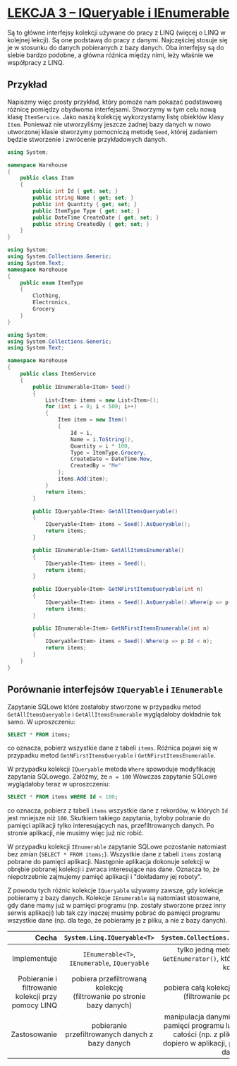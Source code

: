 # [LEKCJA 3 – IQueryable i IEnumerable](https://kurs.szkoladotneta.pl/zostan-programista-asp-net/tydzien-5-praca-z-danymi/lekcja-3-iqueryable-i-ienumerable/)
Są to główne interfejsy kolekcji używane do pracy z LINQ (więcej o LINQ w kolejnej lekcji). Są one podstawą do pracy z danymi. Najczęściej stosuje się je w stosunku do danych pobieranych z bazy danych. Oba interfejsy są do siebie bardzo podobne, a główna różnica między nimi, leży właśnie we współpracy z LINQ.

## Przykład
Napiszmy więc prosty przykład, który pomoże nam pokazać podstawową różnicę pomiędzy obydwoma interfejsami. Stworzymy w tym celu nową klasę `ItemService`. Jako naszą kolekcję wykorzystamy listę obiektów klasy `Item`. Ponieważ nie utworzyliśmy jeszcze żadnej bazy danych w nowo utworzonej klasie stworzymy pomocniczą metodę `Seed`, której zadaniem będzie stworzenie i zwrócenie przykładowych danych.

```csharp =
using System;

namespace Warehouse
{
    public class Item
    {
        public int Id { get; set; }
        public string Name { get; set; }
        public int Quantity { get; set; }
        public ItemType Type { get; set; }
        public DateTime CreateDate { get; set; }
        public string CreatedBy { get; set; }
    }
}
```

```csharp =
using System;
using System.Collections.Generic;
using System.Text;
namespace Warehouse
{
    public enum ItemType
    {
        Clothing,
        Electronics,
        Grocery
    }
}
```

```csharp =
using System;
using System.Collections.Generic;
using System.Text;

namespace Warehouse
{
    public class ItemService
    {
        public IEnumerable<Item> Seed()
        {
            List<Item> items = new List<Item>();
            for (int i = 0; i < 500; i++)
            {
                Item item = new Item()
                {
                    Id = i,
                    Name = i.ToString(),
                    Quantity = i * 100,
                    Type = ItemType.Grocery,
                    CreateDate = DateTime.Now,
                    CreatedBy = "Me"
                };
                items.Add(item);
            }
            return items;
        }

        public IQueryable<Item> GetAllItemsQueryable()
        {
            IQueryable<Item> items = Seed().AsQueryable();
            return items;
        }

        public IEnumerable<Item> GetAllItemsEnumerable()
        {
            IQueryable<Item> items = Seed();
            return items;
        }

        public IQueryable<Item> GetNFirstItemsQueryable(int n)
        {
            IQueryable<Item> items = Seed().AsQueryable().Where(p => p.Id < n);
            return items;
        }

        public IEnumerable<Item> GetNFirstItemsEnumerable(int n)
        {
            IQueryable<Item> items = Seed().Where(p => p.Id < n);
            return items;
        }
    }
}
```

## Porównanie interfejsów `IQueryable` i `IEnumerable`
Zapytanie SQLowe które zostałoby stworzone w przypadku metod `GetAllItemsQueryable` i `GetAllItemsEnumerable` wyglądałoby dokładnie tak samo. W uproszczeniu:
```sql =
SELECT * FROM items;
```
co oznacza, pobierz wszystkie dane z tabeli `items`.
Różnica pojawi się w przypadku metod `GetNFirstItemsQueryable` i `GetNFirstItemsEnumerable`. 

W przypadku kolekcji `IQueryable` metoda `Where` spowoduje modyfikację zapytania SQLowego. Załóżmy, że `n = 100` Wówczas zapytanie SQLowe wyglądałoby teraz w uproszczeniu:
```sql =
SELECT * FROM items WHERE Id < 100;
```
co oznacza, pobierz z tabeli `items` wszystkie dane z rekordów, w których `Id` jest mniejsze niż `100`. Skutkiem takiego zapytania, byłoby pobranie do pamięci aplikacji tylko interesujących nas, przefiltrowanych danych. Po stronie aplikacji, nie musimy więc już nic robić.

W przypadku kolekcji `IEnumerable` zapytanie SQLowe pozostanie natomiast bez zmian (`SELECT * FROM items;`). Wszystkie dane z tabeli `items` zostaną pobrane do pamięci aplikacji. Następnie aplikacja dokonuje selekcji w obrębie pobranej kolekcji i zwraca interesujące nas dane. Oznacza to, że niepotrzebnie zajmujemy pamięć aplikacji i "dokładamy jej roboty".

Z powodu tych różnic kolekcje `IQueryable` używamy zawsze, gdy kolekcje pobieramy z bazy danych. Kolekcje `IEnumerable` są natomiast stosowane, gdy dane mamy już w pamięci programu (np. zostały stworzone przez inny serwis aplikacji) lub tak czy inaczej musimy pobrać do pamięci programu wszystkie dane (np. dla tego, że pobieramy je z pliku, a nie z bazy danych).

| Cecha | `System.Linq.IQueryable<T>` | `System.Collections.Generic.IEnumerable<T>` |
| ---: | :---: | :---: |
| Implementuje | `IEnumerable<T>`, `IEnumerable`, `IQueryable` | tylko jedną metodę `IEnumerator<T> GetEnumerator()`, która pozwala iterować po kolekcji |
| Pobieranie i filtrowanie kolekcji przy pomocy LINQ | pobiera przefiltrowaną kolekcję <br/> (filtrowanie po stronie bazy danych) | pobiera całą kolekcję, a następnie ją filtruje <br/> (filtrowanie po stronie aplikacji) |
| Zastosowanie | pobieranie przefiltrowanych danych z bazy danych | manipulacja danymi znajdującymi się już w pamięci programu lub pobieranie danych w całości (np. z pliku - filtracja możliwa dopiero w aplikacji, po pobraniu wszystkich danych) |

